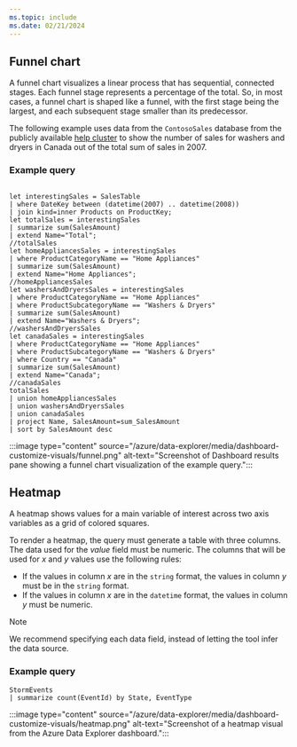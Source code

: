 ```yaml
---
ms.topic: include
ms.date: 02/21/2024
---
```

## Funnel chart

A funnel chart visualizes a linear process that has sequential, connected stages. Each funnel stage represents a percentage of the total. So, in most cases, a funnel chart is shaped like a funnel, with the first stage being the largest, and each subsequent stage smaller than its predecessor.

The following example uses data from the `ContosoSales` database from the publicly available [help cluster](https://dataexplorer.azure.com/clusters/help) to show the number of sales for washers and dryers in Canada out of the total sum of sales in 2007.

### Example query

```kusto

let interestingSales = SalesTable
| where DateKey between (datetime(2007) .. datetime(2008))
| join kind=inner Products on ProductKey;
let totalSales = interestingSales
| summarize sum(SalesAmount)
| extend Name="Total";
//totalSales
let homeAppliancesSales = interestingSales
| where ProductCategoryName == "Home Appliances"
| summarize sum(SalesAmount)
| extend Name="Home Appliances";
//homeAppliancesSales
let washersAndDryersSales = interestingSales
| where ProductCategoryName == "Home Appliances"
| where ProductSubcategoryName == "Washers & Dryers"
| summarize sum(SalesAmount)
| extend Name="Washers & Dryers";
//washersAndDryersSales
let canadaSales = interestingSales
| where ProductCategoryName == "Home Appliances"
| where ProductSubcategoryName == "Washers & Dryers"
| where Country == "Canada"
| summarize sum(SalesAmount)
| extend Name="Canada";
//canadaSales
totalSales
| union homeAppliancesSales
| union washersAndDryersSales
| union canadaSales
| project Name, SalesAmount=sum_SalesAmount
| sort by SalesAmount desc
```

:::image type="content" source="/azure/data-explorer/media/dashboard-customize-visuals/funnel.png" alt-text="Screenshot of Dashboard results pane showing a funnel chart visualization of the example query.":::

## Heatmap

A heatmap shows values for a main variable of interest across two axis variables as a grid of colored squares.

To render a heatmap, the query must generate a table with three columns. The data used for the *value* field must be numeric. The columns that will be used for *x* and *y* values use the following rules:

- If the values in column *x* are in the `string` format, the values in column *y* must be in the `string` format.
- If the values in column *x* are in the `datetime` format, the values in column *y* must be numeric.

> [!NOTE]
> We recommend specifying each data field, instead of letting the tool infer the data source.

### Example query

```kusto
StormEvents
| summarize count(EventId) by State, EventType
```

:::image type="content" source="/azure/data-explorer/media/dashboard-customize-visuals/heatmap.png" alt-text="Screenshot of a heatmap visual from the Azure Data Explorer dashboard.":::
